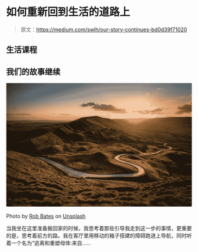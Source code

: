 # 如何重新回到生活的道路上

> 原文：<https://medium.com/swlh/our-story-continues-bd0d39f71020>

## 生活课程

## 我们的故事继续

![](img/79077a7cc8deb9cbeca285f545322548.png)

Photo by [Rob Bates](https://unsplash.com/photos/0eLg8OTuCw0?utm_source=unsplash&utm_medium=referral&utm_content=creditCopyText) on [Unsplash](https://unsplash.com/search/photos/winding-road?utm_source=unsplash&utm_medium=referral&utm_content=creditCopyText)

当我坐在这里准备搬回家的时候，我思考着那些引导我走到这一步的事情，更重要的是，思考着前方的路。我在客厅里用移动的箱子搭建的障碍跑道上导航，同时听着一个名为“逃离和重塑母体:来自……